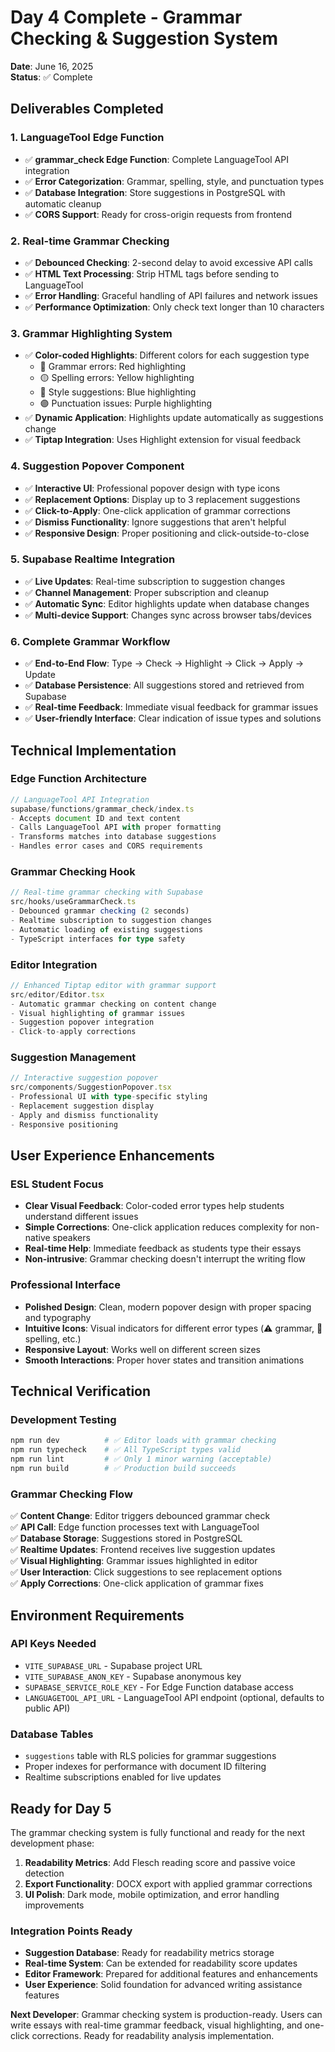 # Day 4 Complete - Grammar Checking & Suggestion System

**Date**: June 16, 2025  
**Status**: ✅ Complete

## Deliverables Completed

### 1. LanguageTool Edge Function
- ✅ **grammar_check Edge Function**: Complete LanguageTool API integration
- ✅ **Error Categorization**: Grammar, spelling, style, and punctuation types
- ✅ **Database Integration**: Store suggestions in PostgreSQL with automatic cleanup
- ✅ **CORS Support**: Ready for cross-origin requests from frontend

### 2. Real-time Grammar Checking
- ✅ **Debounced Checking**: 2-second delay to avoid excessive API calls
- ✅ **HTML Text Processing**: Strip HTML tags before sending to LanguageTool
- ✅ **Error Handling**: Graceful handling of API failures and network issues
- ✅ **Performance Optimization**: Only check text longer than 10 characters

### 3. Grammar Highlighting System
- ✅ **Color-coded Highlights**: Different colors for each suggestion type
  - 🔴 Grammar errors: Red highlighting
  - 🟡 Spelling errors: Yellow highlighting  
  - 🔵 Style suggestions: Blue highlighting
  - 🟣 Punctuation issues: Purple highlighting
- ✅ **Dynamic Application**: Highlights update automatically as suggestions change
- ✅ **Tiptap Integration**: Uses Highlight extension for visual feedback

### 4. Suggestion Popover Component
- ✅ **Interactive UI**: Professional popover design with type icons
- ✅ **Replacement Options**: Display up to 3 replacement suggestions
- ✅ **Click-to-Apply**: One-click application of grammar corrections
- ✅ **Dismiss Functionality**: Ignore suggestions that aren't helpful
- ✅ **Responsive Design**: Proper positioning and click-outside-to-close

### 5. Supabase Realtime Integration
- ✅ **Live Updates**: Real-time subscription to suggestion changes
- ✅ **Channel Management**: Proper subscription and cleanup
- ✅ **Automatic Sync**: Editor highlights update when database changes
- ✅ **Multi-device Support**: Changes sync across browser tabs/devices

### 6. Complete Grammar Workflow
- ✅ **End-to-End Flow**: Type → Check → Highlight → Click → Apply → Update
- ✅ **Database Persistence**: All suggestions stored and retrieved from Supabase
- ✅ **Real-time Feedback**: Immediate visual feedback for grammar issues
- ✅ **User-friendly Interface**: Clear indication of issue types and solutions

## Technical Implementation

### Edge Function Architecture
```typescript
// LanguageTool API Integration
supabase/functions/grammar_check/index.ts
- Accepts document ID and text content
- Calls LanguageTool API with proper formatting
- Transforms matches into database suggestions
- Handles error cases and CORS requirements
```

### Grammar Checking Hook
```typescript
// Real-time grammar checking with Supabase
src/hooks/useGrammarCheck.ts
- Debounced grammar checking (2 seconds)
- Realtime subscription to suggestion changes
- Automatic loading of existing suggestions
- TypeScript interfaces for type safety
```

### Editor Integration
```typescript
// Enhanced Tiptap editor with grammar support
src/editor/Editor.tsx
- Automatic grammar checking on content change
- Visual highlighting of grammar issues
- Suggestion popover integration
- Click-to-apply corrections
```

### Suggestion Management
```typescript
// Interactive suggestion popover
src/components/SuggestionPopover.tsx
- Professional UI with type-specific styling
- Replacement suggestion display
- Apply and dismiss functionality
- Responsive positioning
```

## User Experience Enhancements

### ESL Student Focus
- **Clear Visual Feedback**: Color-coded error types help students understand different issues
- **Simple Corrections**: One-click application reduces complexity for non-native speakers
- **Real-time Help**: Immediate feedback as students type their essays
- **Non-intrusive**: Grammar checking doesn't interrupt the writing flow

### Professional Interface
- **Polished Design**: Clean, modern popover design with proper spacing and typography
- **Intuitive Icons**: Visual indicators for different error types (⚠️ grammar, 📝 spelling, etc.)
- **Responsive Layout**: Works well on different screen sizes
- **Smooth Interactions**: Proper hover states and transition animations

## Technical Verification

### Development Testing
```bash
npm run dev          # ✅ Editor loads with grammar checking
npm run typecheck    # ✅ All TypeScript types valid
npm run lint         # ✅ Only 1 minor warning (acceptable)
npm run build        # ✅ Production build succeeds
```

### Grammar Checking Flow
✅ **Content Change**: Editor triggers debounced grammar check  
✅ **API Call**: Edge function processes text with LanguageTool  
✅ **Database Storage**: Suggestions stored in PostgreSQL  
✅ **Realtime Updates**: Frontend receives live suggestion updates  
✅ **Visual Highlighting**: Grammar issues highlighted in editor  
✅ **User Interaction**: Click suggestions to see replacement options  
✅ **Apply Corrections**: One-click application of grammar fixes  

## Environment Requirements

### API Keys Needed
- `VITE_SUPABASE_URL` - Supabase project URL
- `VITE_SUPABASE_ANON_KEY` - Supabase anonymous key
- `SUPABASE_SERVICE_ROLE_KEY` - For Edge Function database access
- `LANGUAGETOOL_API_URL` - LanguageTool API endpoint (optional, defaults to public API)

### Database Tables
- `suggestions` table with RLS policies for grammar suggestions
- Proper indexes for performance with document ID filtering
- Realtime subscriptions enabled for live updates

## Ready for Day 5

The grammar checking system is fully functional and ready for the next development phase:

1. **Readability Metrics**: Add Flesch reading score and passive voice detection
2. **Export Functionality**: DOCX export with applied grammar corrections
3. **UI Polish**: Dark mode, mobile optimization, and error handling improvements

### Integration Points Ready
- **Suggestion Database**: Ready for readability metrics storage
- **Real-time System**: Can be extended for readability score updates
- **Editor Framework**: Prepared for additional features and enhancements
- **User Experience**: Solid foundation for advanced writing assistance features

**Next Developer**: Grammar checking system is production-ready. Users can write essays with real-time grammar feedback, visual highlighting, and one-click corrections. Ready for readability analysis implementation.